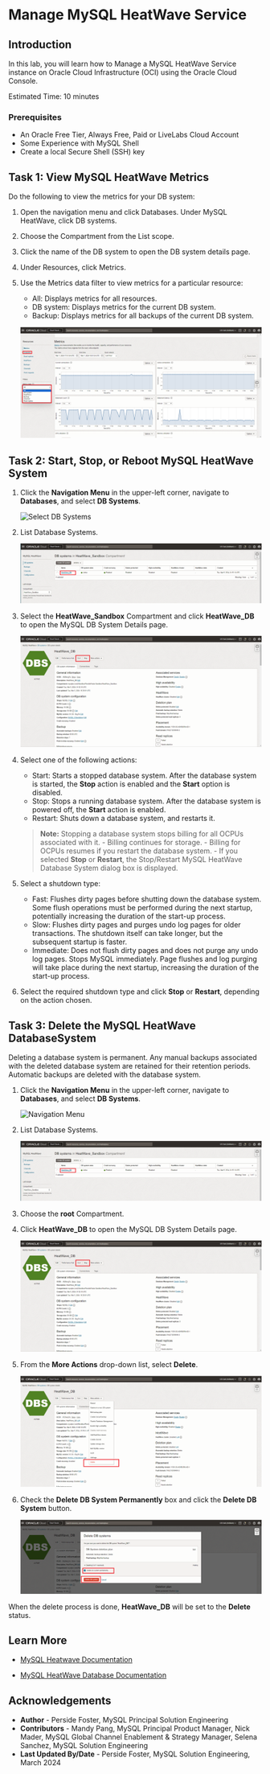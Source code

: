 # Manage MySQL HeatWave Service

## Introduction

In this lab, you will learn how to Manage a MySQL HeatWave Service instance on Oracle Cloud Infrastructure (OCI) using the Oracle Cloud Console.

Estimated Time: 10 minutes

### Prerequisites

- An Oracle Free Tier, Always Free, Paid or LiveLabs Cloud Account
- Some Experience with MySQL Shell
- Create a local Secure Shell (SSH) key

## Task 1: View MySQL HeatWave Metrics

Do the following to view the metrics for your DB system:

1. Open the navigation menu and click Databases. Under MySQL HeatWave, click DB systems.
2. Choose the Compartment from the List scope.
3. Click the name of the DB system to open the DB system details page.
4. Under Resources, click Metrics.
5. Use the Metrics data filter to view metrics for a particular resource:
    - All: Displays metrics for all resources.
    - DB system: Displays metrics for the current DB system.
    - Backup: Displays metrics for all backups of the current DB system.

    ![navigation mysql with metrics](./images/navigation-mysql-with-metrics.png "navigation mysql with metrics")

## Task 2: Start, Stop, or Reboot MySQL HeatWave System

1. Click the **Navigation Menu** in the upper-left corner, navigate to **Databases**, and select **DB Systems**.

   ![Select DB Systems](https://oracle-livelabs.github.io/common/images/console/database-dbsys.png "Select DB Systems")

2. List Database Systems.


   ![List Database Systems](./images/mysql-list.png "List Database Systems")

3. Select the **HeatWave\_Sandbox** Compartment and click **HeatWave\_DB** to open the MySQL DB System Details page.

    ![DB System Details page](./images/mysql-details.png "DB System Details page")

4. Select one of the following actions:

    - Start: Starts a stopped database system. After the database system is started, the **Stop** action is enabled and the **Start** option is disabled.
    - Stop: Stops a running database system. After the database system is powered off, the **Start** action is enabled.
    - Restart: Shuts down a database system, and restarts it.

     > **Note:**  Stopping a database system stops billing for all OCPUs associated with it.
       - Billing continues for storage.
       - Billing for OCPUs resumes if you restart the database system.
       - If you selected **Stop** or **Restart**, the Stop/Restart MySQL HeatWave Database System dialog box is displayed.

5. Select a shutdown type:

     - Fast: Flushes dirty pages before shutting down the database system. Some flush operations must        be performed during the next startup, potentially increasing the duration of the start-up    process.
     - Slow: Flushes dirty pages and purges undo log pages for older transactions. The shutdown itself can take longer, but the subsequent startup is faster.
     - Immediate: Does not flush dirty pages and does not purge any undo log pages. Stops MySQL immediately. Page flushes and log purging will take place during the next startup, increasing the duration of the start-up process.

6. Select the required shutdown type and click **Stop** or **Restart**, depending on the action chosen.

## Task 3: Delete the MySQL HeatWave DatabaseSystem

Deleting a database system is permanent. Any manual backups associated with the deleted database system are retained for their retention periods. Automatic backups are deleted with the database system.

1. Click the **Navigation Menu** in the upper-left corner, navigate to **Databases**, and select **DB Systems**.

    ![Navigation Menu](https://oracle-livelabs.github.io/common/images/console/database-dbsys.png "Navigation Menu ")

2. List Database Systems.

    ![List Database Systems](./images/mysql-list.png "List Database Systems")


3. Choose the **root** Compartment.

4. Click **HeatWave_DB** to open the MySQL DB System Details page.


    ![DB System Details page](./images/mysql-details.png "DB System Details page")

5. From the **More Actions** drop-down list, select **Delete**.

      ![HeatWave Details More Actions page](./images/mysql-details-more-actions.png "HeatWave Details More Actions page")

6. Check the **Delete DB System Permanently** box and click the **Delete DB System** button.

    ![Confirm Delete](./images/mysql-confirm-delete.png "Confirm Delete")

When the delete process is done, **HeatWave_DB** will be set to the **Delete** status.

## Learn More


- [MySQL Heatwave Documentation](https://docs.oracle.com/en-us/iaas/mysql-database/)

- [MySQL HeatWave Database Documentation](https://www.mysql.com)

## Acknowledgements

- **Author** - Perside Foster, MySQL Principal Solution Engineering
- **Contributors** - Mandy Pang, MySQL Principal Product Manager,  Nick Mader, MySQL Global Channel Enablement & Strategy Manager, Selena Sanchez, MySQL Solution Engineering
- **Last Updated By/Date** - Perside Foster, MySQL Solution Engineering, March 2024
